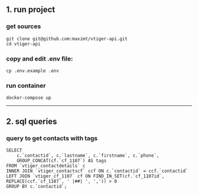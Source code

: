 ## 1. run project
### get sources
```
git clone git@github.com:maximt/vtiger-api.git
cd vtiger-api
```
### copy and edit .env file:
```
cp .env.example .env
```
### run container
```
docker-compose up
```

---

## 2. sql queries 
### query to get contacts with tags
```
SELECT 
    c.`contactid`, c.`lastname`, c.`firstname`, c.`phone`, 
    GROUP_CONCAT(cf.`cf_1107`) AS tags
FROM `vtiger_contactdetails` c 
INNER JOIN `vtiger_contactscf` ccf ON c.`contactid` = ccf.`contactid`
LEFT JOIN `vtiger_cf_1107` cf ON FIND_IN_SET(cf.`cf_1107id`, REPLACE(ccf.`cf_1107`, ' |##| ', ',')) > 0
GROUP BY c.`contactid`;
```
